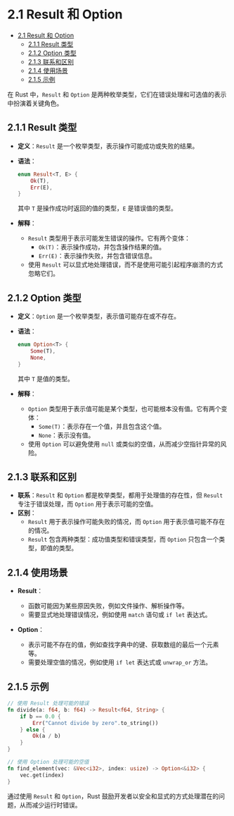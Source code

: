 # 2.1 Result 和 Option

<!-- TOC START -->
- [2.1 Result 和 Option](#result-和-option)
  - [2.1.1 Result 类型](#result-类型)
  - [2.1.2 Option 类型](#option-类型)
  - [2.1.3 联系和区别](#联系和区别)
  - [2.1.4 使用场景](#使用场景)
  - [2.1.5 示例](#示例)
<!-- TOC END -->














在 Rust 中，`Result` 和 `Option` 是两种枚举类型，它们在错误处理和可选值的表示中扮演着关键角色。

## 2.1.1 Result 类型

- **定义**：`Result` 是一个枚举类型，表示操作可能成功或失败的结果。
- **语法**：

  ```rust
  enum Result<T, E> {
      Ok(T),
      Err(E),
  }
  ```

  其中 `T` 是操作成功时返回的值的类型，`E` 是错误值的类型。

- **解释**：
  - `Result` 类型用于表示可能发生错误的操作。它有两个变体：
    - `Ok(T)`：表示操作成功，并包含操作结果的值。
    - `Err(E)`：表示操作失败，并包含错误信息。
  - 使用 `Result` 可以显式地处理错误，而不是使用可能引起程序崩溃的方式忽略它们。

## 2.1.2 Option 类型

- **定义**：`Option` 是一个枚举类型，表示值可能存在或不存在。
- **语法**：

  ```rust
  enum Option<T> {
      Some(T),
      None,
  }
  ```

  其中 `T` 是值的类型。

- **解释**：
  - `Option` 类型用于表示值可能是某个类型，也可能根本没有值。它有两个变体：
    - `Some(T)`：表示存在一个值，并且包含这个值。
    - `None`：表示没有值。
  - 使用 `Option` 可以避免使用 `null` 或类似的空值，从而减少空指针异常的风险。

## 2.1.3 联系和区别

- **联系**：`Result` 和 `Option` 都是枚举类型，都用于处理值的存在性，但 `Result` 专注于错误处理，而 `Option` 用于表示可能的空值。
- **区别**：
  - `Result` 用于表示操作可能失败的情况，而 `Option` 用于表示值可能不存在的情况。
  - `Result` 包含两种类型：成功值类型和错误类型，而 `Option` 只包含一个类型，即值的类型。

## 2.1.4 使用场景

- **Result**：
  - 函数可能因为某些原因失败，例如文件操作、解析操作等。
  - 需要显式地处理错误情况，例如使用 `match` 语句或 `if let` 表达式。

- **Option**：
  - 表示可能不存在的值，例如查找字典中的键、获取数组的最后一个元素等。
  - 需要处理空值的情况，例如使用 `if let` 表达式或 `unwrap_or` 方法。

## 2.1.5 示例

```rust
// 使用 Result 处理可能的错误
fn divide(a: f64, b: f64) -> Result<f64, String> {
    if b == 0.0 {
        Err("Cannot divide by zero".to_string())
    } else {
        Ok(a / b)
    }
}

// 使用 Option 处理可能的空值
fn find_element(vec: &Vec<i32>, index: usize) -> Option<&i32> {
    vec.get(index)
}
```

通过使用 `Result` 和 `Option`，Rust 鼓励开发者以安全和显式的方式处理潜在的问题，从而减少运行时错误。
